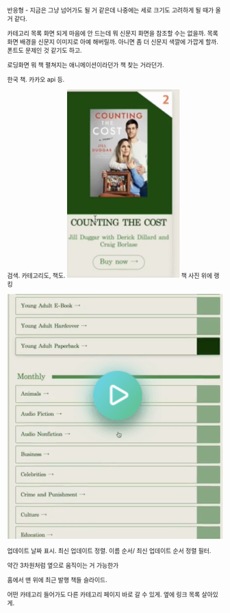 반응형 - 지금은 그냥 넘어가도 될 거 같은데 나중에는 세로 크기도 고려하게 될 때가 올 거 같다.

카테고리 목록 화면 되게 마음에 안 드는데 뭐 신문지 화면을 참조할 수는 없을까.
목록 화면 배경을 신문지 이미지로 아예 해버릴까. 아니면 좀 더 신문지 색깔에 가깝게 할까.
폰트도 문제인 것 같기도 하고.

로딩화면 뭐 책 펼쳐지는 애니메이션이라던가 책 찾는 거라던가. 

한국 책. 카카오 api 등.

검색. 카테고리도, 책도.
![alt text](image.png)
책 사진 위에 랭킹

![alt text](image-1.png)

업데이트 날짜 표시. 최신 업데이트 정렬. 이름 순서/ 최신 업데이트 순서 정렬 필터.

약간 3차원처럼 옆으로 움직이는 거 가능한가

홈에서 맨 위에 최근 발행 책들 슬라이드.

어떤 카테고리 들어가도 다른 카테고리 페이지 바로 갈 수 있게. 옆에 링크 목록 살아있게.